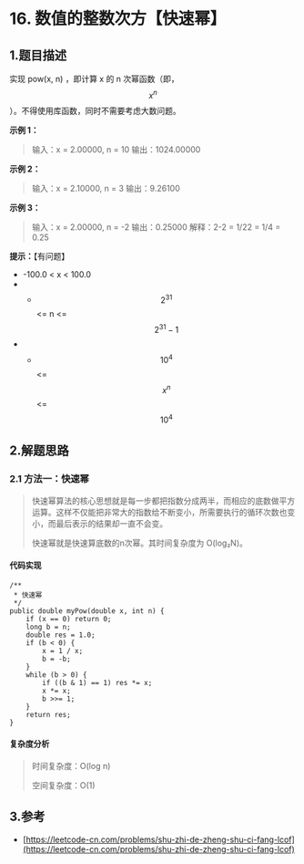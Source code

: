 # 16. 数值的整数次方【快速幂】

## 1.题目描述

实现 pow\(x, n\) ，即计算 x 的 n 次幂函数（即， $$x^n$$ ）。不得使用库函数，同时不需要考虑大数问题。

**示例 1：**

> 输入：x = 2.00000, n = 10 输出：1024.00000

**示例 2：**

> 输入：x = 2.10000, n = 3 输出：9.26100

**示例 3：**

> 输入：x = 2.00000, n = -2 输出：0.25000 解释：2-2 = 1/22 = 1/4 = 0.25

**提示：**【有问题】

* -100.0 &lt; x &lt; 100.0
* - $$2^{31}$$ &lt;= n &lt;= $$2^{31}-1$$ 
* - $$10^4$$ &lt;=  $$x^n$$ &lt;= $$10^4$$ 

## 2.解题思路

### 2.1 方法一：快速幂

> 快速幂算法的核心思想就是每一步都把指数分成两半，而相应的底数做平方运算。这样不仅能把非常大的指数给不断变小，所需要执行的循环次数也变小，而最后表示的结果却一直不会变。
>
> 快速幂就是快速算底数的n次幂。其时间复杂度为 O\(log₂N\)。

#### 代码实现

```text
/**
 * 快速幂
 */
public double myPow(double x, int n) {
    if (x == 0) return 0;
    long b = n;
    double res = 1.0;
    if (b < 0) {
        x = 1 / x;
        b = -b;
    }
    while (b > 0) {
        if ((b & 1) == 1) res *= x;
        x *= x;
        b >>= 1;
    }
    return res;
}
```

#### 复杂度分析

> 时间复杂度：O\(log n\)
>
> 空间复杂度：O\(1\)

## 3.参考

* [https://leetcode-cn.com/problems/shu-zhi-de-zheng-shu-ci-fang-lcof](https://leetcode-cn.com/problems/shu-zhi-de-zheng-shu-ci-fang-lcof)


